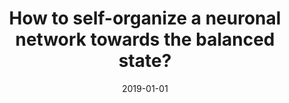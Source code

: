---
title: "How to self-organize a neuronal network towards the balanced state?"
collection: publications
date: 2019-01-01
year: 2019
venue: 'Bernstein Conference'
paperurl: 'https://dx.doi.org/10.12751/nncn.bc2019.0133'
citation: ' O. Kinouchi,  L. Brochini,  A. Costa,  T. Carvalho,  <u>M. Girardi-Schappo</u>, &quot;How to self-organize a neuronal network towards the balanced state?.&quot; Bernstein Conference, 2019.'
pubtype:  proceedings
---
